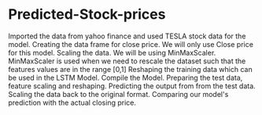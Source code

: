 # Predicted-Stock-prices 

Imported the data from yahoo finance and used TESLA stock data for the model.
Creating the data frame for close price. We will only use Close price for this model.
Scaling the data. We will be using MinMaxScaler. MinMaxScaler is used when we need to rescale the dataset such that the features values are in the range [0,1]
Reshaping the training data which can be used in the LSTM Model.
Compile the Model.
Preparing the test data, feature scaling and reshaping.
Predicting the output from from the test data.
Scaling the data back to the original format.
Comparing our model's prediction with the actual closing price. 
